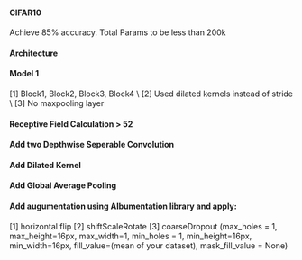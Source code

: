 #### CIFAR10

Achieve 85% accuracy. Total Params to be less than 200k

#### Architecture
#### Model 1

[1] Block1, Block2, Block3, Block4 \\ 
[2] Used dilated kernels instead of stride \\
[3] No maxpooling layer


#### Receptive Field Calculation > 52

#### Add two Depthwise Seperable Convolution


#### Add Dilated Kernel

#### Add Global Average Pooling


#### Add augumentation using Albumentation library and apply:
[1] horizontal flip
[2]  shiftScaleRotate
[3] coarseDropout (max_holes = 1, max_height=16px, max_width=1, min_holes = 1, min_height=16px, min_width=16px, fill_value=(mean of your dataset), mask_fill_value = None)


